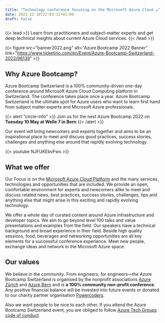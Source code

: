 ```yaml
---
title: "Technology conference focusing on the Microsoft Azure Cloud ☁️"
date: 2021-12-16T22:03:32+01:00
draft: false
---
```


{{< lead >}} Learn from practitioners and subject-matter experts and get deep technical insights about current Azure Cloud services. {{< /lead >}}

{{< figure src="banner2022.png" alt="Azure Bootcamp 2022 Banner" link="https://www.ticketino.com/en/Event/Azure-Bootcamp-Switzerland-2022/96139" >}}

## Why Azure Bootcamp?
Azure Bootcamp Switzerland is a 100% community-driven one-day conference around Microsoft Azure Cloud Computing platform in Switzerland. The conference takes place once a year. Azure Bootcamp Switzerland is the ultimate spot for Azure users who want to learn first hand from subject matter experts and Microsoft Azure professionals.

{{< alert "circle-info" >}}
Join us for the next Azure Bootcamp 2022 on **Tuesday 10 May at Welle 7 in Bern**
{{< /alert >}}

Our event will bring newcomers and experts together and aims to be an inspirational place to meet and discuss good practices, success stories, challenges and anything else around that rapidly evolving technology.

{{< youtube NJFUKEbvFws >}}  


## What we offer
Our Focus is on the [Microsoft Azure Cloud Platform](https://azure.com) and the many services, technologies and opportunities that are included. We provide an open, comfortable environment for experts and newcomers alike to meet and discuss related news, best practices, success stories, challenges, tips and anything else that might arise in this exciting and rapidly evolving technology.

We offer a whole day of curated content around Azure infrastructure and developer topics. We aim to go beyond level 100 talks and value presentations and examples from the field. Our speakers have a technical background and broad experience in their field.
Beside high quality sessions, food, beverages and networking opportunities are all key elements for a successful conference experience. Meet new people, exchange ideas and network in the Microsoft Azure space.

## Our values
We believe in the community. From engineers, for engineers—the Azure Bootcamp Switzerland is organised by the nonprofit associations [Azure Zürich](https://www.meetup.com/de-DE/Microsoft-Azure-Zurich-User-Group/) and [Azure Bern](https://www.meetup.com/de-DE/Azure-Cloud-Bern-User-Group/) and is **a 100% community non-profit conference**. Any positive financial balance will be invested into future events or donated to our charity partner organisation [Powercoders](https://powercoders.org).

Also we want people to be nice to each other. If you attend the Azure Bootcamp Switzerland event, you are obliged to follow [Azure Tech Groups code of conduct](https://developer.microsoft.com/en-us/azure-tech-groups/code-of-conduct)
